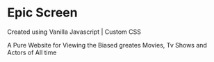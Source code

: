 <h1>Epic Screen</h1>

<p>Created using Vanilla Javascript | Custom CSS</p>
<p>A Pure Website for Viewing the Biased greates Movies, Tv Shows and Actors of All time</p>
